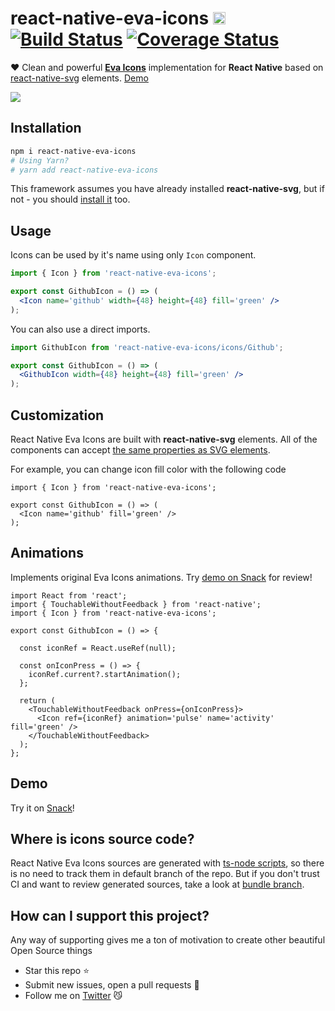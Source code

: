 # react-native-eva-icons [<img src="https://i.imgur.com/oMcxwZ0.png" alt="Eva Design System" height="20px" />][link:eva] [![Build Status][badge:github-actions]][link:github-actions] [![Coverage Status][badge:coveralls]][link:coveralls]

❤️ Clean and powerful [**Eva Icons**][link:eva-icons] implementation for **React Native** based on [react-native-svg][link:react-native-svg] elements. [Demo][link:demo]

[<img src="https://i.imgur.com/cNC9jXj.png" />](./README.md)

## Installation

```bash
npm i react-native-eva-icons
# Using Yarn?
# yarn add react-native-eva-icons
```

This framework assumes you have already installed **react-native-svg**, but if not - you should [install it][link:react-native-svg:install] too.

## Usage

Icons can be used by it's name using only `Icon` component.

```jsx
import { Icon } from 'react-native-eva-icons';

export const GithubIcon = () => (
  <Icon name='github' width={48} height={48} fill='green' />
);
```

You can also use a direct imports.

```jsx
import GithubIcon from 'react-native-eva-icons/icons/Github';

export const GithubIcon = () => (
  <GithubIcon width={48} height={48} fill='green' />
);
```

## Customization

React Native Eva Icons are built with  **react-native-svg** elements. All of the components can accept [the same properties as SVG elements][link:react-native-svg:props].

For example, you can change icon fill color with the following code

```tsx
import { Icon } from 'react-native-eva-icons';

export const GithubIcon = () => (
  <Icon name='github' fill='green' />
);
```

## Animations

Implements original Eva Icons animations. Try [demo on Snack][link:demo] for review!

```tsx
import React from 'react';
import { TouchableWithoutFeedback } from 'react-native';
import { Icon } from 'react-native-eva-icons';

export const GithubIcon = () => {

  const iconRef = React.useRef(null);

  const onIconPress = () => {
    iconRef.current?.startAnimation();
  };

  return (
    <TouchableWithoutFeedback onPress={onIconPress}>
      <Icon ref={iconRef} animation='pulse' name='activity' fill='green' />
    </TouchableWithoutFeedback>
  );
};
```

## Demo

Try it on [Snack][link:demo]!

## Where is icons source code?

React Native Eva Icons sources are generated with [ts-node scripts](./scripts/ts-node), so there is no need to track them in default branch of the repo. But if you don't trust CI and want to review generated sources, take a look at [bundle branch][link:build-branch].

## How can I support this project?

Any way of supporting gives me a ton of motivation to create other beautiful Open Source things

- Star this repo :star:
- Submit new issues, open a pull requests :wrench:
- Follow me on [Twitter][link:twitter] :smirk_cat:

[link:build-branch]: https://github.com/artyorsh/react-native-eva-icons/tree/bundle/v1.0.0-beta.1
[link:demo]: https://snack.expo.io/@art.yorsh/react-native-eva-icons-playground
[link:eva-icons]: https://github.com/akveo/eva-icons
[link:react-native-svg]: https://github.com/react-native-community/react-native-svg
[link:react-native-svg:install]: https://github.com/react-native-community/react-native-svg#installation
[link:react-native-svg:props]: https://github.com/react-native-community/react-native-svg#common-props
[link:github-actions]: https://github.com/artyorsh/react-native-eva-icons/actions
[link:coveralls]: https://coveralls.io/github/artyorsh/react-native-eva-icons?branch=master
[link:eva]: https://eva.design
[link:twitter]: https://twitter.com/artyorsh
[badge:github-actions]: https://github.com/artyorsh/react-native-eva-icons/workflows/Build/badge.svg
[badge:coveralls]: https://coveralls.io/repos/github/artyorsh/react-native-eva-icons/badge.svg?branch=master
